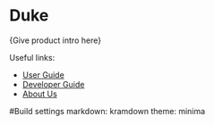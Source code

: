# Duke

{Give product intro here}

Useful links:
* [User Guide](UserGuide.md)
* [Developer Guide](DeveloperGuide.md)
* [About Us](AboutUs.md)


#Build settings
markdown: kramdown
theme: minima
